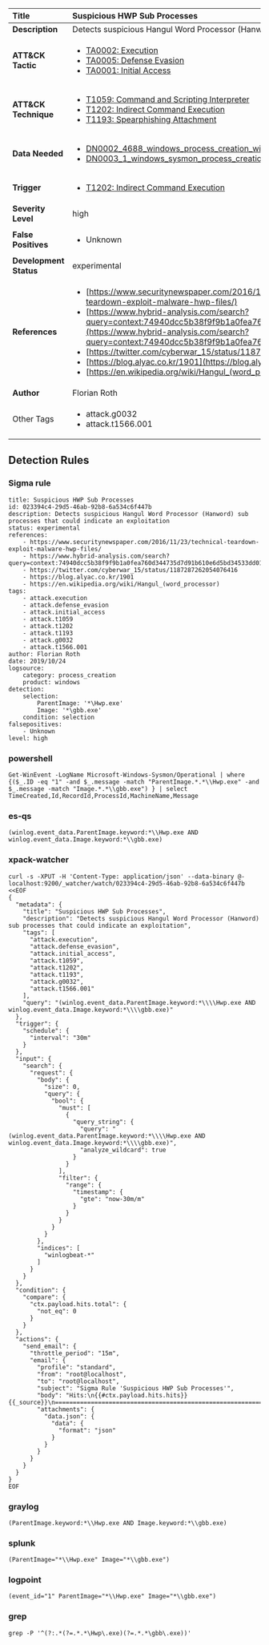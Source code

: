| Title                    | Suspicious HWP Sub Processes       |
|:-------------------------|:------------------|
| **Description**          | Detects suspicious Hangul Word Processor (Hanword) sub processes that could indicate an exploitation |
| **ATT&amp;CK Tactic**    |  <ul><li>[TA0002: Execution](https://attack.mitre.org/tactics/TA0002)</li><li>[TA0005: Defense Evasion](https://attack.mitre.org/tactics/TA0005)</li><li>[TA0001: Initial Access](https://attack.mitre.org/tactics/TA0001)</li></ul>  |
| **ATT&amp;CK Technique** | <ul><li>[T1059: Command and Scripting Interpreter](https://attack.mitre.org/techniques/T1059)</li><li>[T1202: Indirect Command Execution](https://attack.mitre.org/techniques/T1202)</li><li>[T1193: Spearphishing Attachment](https://attack.mitre.org/techniques/T1193)</li></ul>  |
| **Data Needed**          | <ul><li>[DN0002_4688_windows_process_creation_with_commandline](../Data_Needed/DN0002_4688_windows_process_creation_with_commandline.md)</li><li>[DN0003_1_windows_sysmon_process_creation](../Data_Needed/DN0003_1_windows_sysmon_process_creation.md)</li></ul>  |
| **Trigger**              | <ul><li>[T1202: Indirect Command Execution](../Triggers/T1202.md)</li></ul>  |
| **Severity Level**       | high |
| **False Positives**      | <ul><li>Unknown</li></ul>  |
| **Development Status**   | experimental |
| **References**           | <ul><li>[https://www.securitynewspaper.com/2016/11/23/technical-teardown-exploit-malware-hwp-files/](https://www.securitynewspaper.com/2016/11/23/technical-teardown-exploit-malware-hwp-files/)</li><li>[https://www.hybrid-analysis.com/search?query=context:74940dcc5b38f9f9b1a0fea760d344735d7d91b610e6d5bd34533dd0153402c5&from_sample=5db135000388385a7644131f&block_redirect=1](https://www.hybrid-analysis.com/search?query=context:74940dcc5b38f9f9b1a0fea760d344735d7d91b610e6d5bd34533dd0153402c5&from_sample=5db135000388385a7644131f&block_redirect=1)</li><li>[https://twitter.com/cyberwar_15/status/1187287262054076416](https://twitter.com/cyberwar_15/status/1187287262054076416)</li><li>[https://blog.alyac.co.kr/1901](https://blog.alyac.co.kr/1901)</li><li>[https://en.wikipedia.org/wiki/Hangul_(word_processor)](https://en.wikipedia.org/wiki/Hangul_(word_processor))</li></ul>  |
| **Author**               | Florian Roth |
| Other Tags           | <ul><li>attack.g0032</li><li>attack.t1566.001</li></ul> | 

## Detection Rules

### Sigma rule

```
title: Suspicious HWP Sub Processes
id: 023394c4-29d5-46ab-92b8-6a534c6f447b
description: Detects suspicious Hangul Word Processor (Hanword) sub processes that could indicate an exploitation
status: experimental
references:
    - https://www.securitynewspaper.com/2016/11/23/technical-teardown-exploit-malware-hwp-files/
    - https://www.hybrid-analysis.com/search?query=context:74940dcc5b38f9f9b1a0fea760d344735d7d91b610e6d5bd34533dd0153402c5&from_sample=5db135000388385a7644131f&block_redirect=1
    - https://twitter.com/cyberwar_15/status/1187287262054076416
    - https://blog.alyac.co.kr/1901
    - https://en.wikipedia.org/wiki/Hangul_(word_processor)
tags:
    - attack.execution
    - attack.defense_evasion
    - attack.initial_access
    - attack.t1059
    - attack.t1202
    - attack.t1193
    - attack.g0032
    - attack.t1566.001
author: Florian Roth
date: 2019/10/24
logsource:
    category: process_creation
    product: windows
detection:
    selection:
        ParentImage: '*\Hwp.exe'
        Image: '*\gbb.exe'
    condition: selection
falsepositives:
    - Unknown
level: high

```





### powershell
    
```
Get-WinEvent -LogName Microsoft-Windows-Sysmon/Operational | where {($_.ID -eq "1" -and $_.message -match "ParentImage.*.*\\Hwp.exe" -and $_.message -match "Image.*.*\\gbb.exe") } | select TimeCreated,Id,RecordId,ProcessId,MachineName,Message
```


### es-qs
    
```
(winlog.event_data.ParentImage.keyword:*\\Hwp.exe AND winlog.event_data.Image.keyword:*\\gbb.exe)
```


### xpack-watcher
    
```
curl -s -XPUT -H 'Content-Type: application/json' --data-binary @- localhost:9200/_watcher/watch/023394c4-29d5-46ab-92b8-6a534c6f447b <<EOF
{
  "metadata": {
    "title": "Suspicious HWP Sub Processes",
    "description": "Detects suspicious Hangul Word Processor (Hanword) sub processes that could indicate an exploitation",
    "tags": [
      "attack.execution",
      "attack.defense_evasion",
      "attack.initial_access",
      "attack.t1059",
      "attack.t1202",
      "attack.t1193",
      "attack.g0032",
      "attack.t1566.001"
    ],
    "query": "(winlog.event_data.ParentImage.keyword:*\\\\Hwp.exe AND winlog.event_data.Image.keyword:*\\\\gbb.exe)"
  },
  "trigger": {
    "schedule": {
      "interval": "30m"
    }
  },
  "input": {
    "search": {
      "request": {
        "body": {
          "size": 0,
          "query": {
            "bool": {
              "must": [
                {
                  "query_string": {
                    "query": "(winlog.event_data.ParentImage.keyword:*\\\\Hwp.exe AND winlog.event_data.Image.keyword:*\\\\gbb.exe)",
                    "analyze_wildcard": true
                  }
                }
              ],
              "filter": {
                "range": {
                  "timestamp": {
                    "gte": "now-30m/m"
                  }
                }
              }
            }
          }
        },
        "indices": [
          "winlogbeat-*"
        ]
      }
    }
  },
  "condition": {
    "compare": {
      "ctx.payload.hits.total": {
        "not_eq": 0
      }
    }
  },
  "actions": {
    "send_email": {
      "throttle_period": "15m",
      "email": {
        "profile": "standard",
        "from": "root@localhost",
        "to": "root@localhost",
        "subject": "Sigma Rule 'Suspicious HWP Sub Processes'",
        "body": "Hits:\n{{#ctx.payload.hits.hits}}{{_source}}\n================================================================================\n{{/ctx.payload.hits.hits}}",
        "attachments": {
          "data.json": {
            "data": {
              "format": "json"
            }
          }
        }
      }
    }
  }
}
EOF

```


### graylog
    
```
(ParentImage.keyword:*\\Hwp.exe AND Image.keyword:*\\gbb.exe)
```


### splunk
    
```
(ParentImage="*\\Hwp.exe" Image="*\\gbb.exe")
```


### logpoint
    
```
(event_id="1" ParentImage="*\\Hwp.exe" Image="*\\gbb.exe")
```


### grep
    
```
grep -P '^(?:.*(?=.*.*\Hwp\.exe)(?=.*.*\gbb\.exe))'
```



